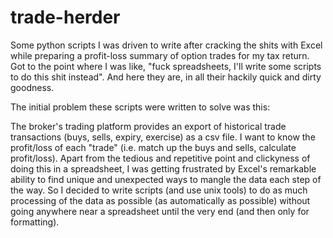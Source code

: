 trade-herder
============

Some python scripts I was driven to write after cracking the shits with
Excel while preparing a profit-loss summary of option trades for my tax
return.  Got to the point where I was like, "fuck spreadsheets, I'll write
some scripts to do this shit instead".  And here they are, in all their
hackily quick and dirty goodness.

The initial problem these scripts were written to solve was this:

The broker's trading platform provides an export of historical trade
transactions (buys, sells, expiry, exercise) as a csv file.  I want to know
the profit/loss of each "trade" (i.e. match up the buys and sells,
calculate profit/loss).  Apart from the tedious and repetitive point and
clickyness of doing this in a spreadsheet, I was getting frustrated by
Excel's remarkable ability to find unique and unexpected ways to mangle the
data each step of the way.  So I decided to write scripts (and use unix
tools) to do as much processing of the data as possible (as automatically
as possible) without going anywhere near a spreadsheet until the very end
(and then only for formatting).

